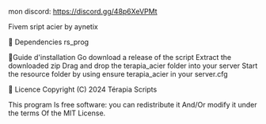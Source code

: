 mon discord: https://discord.gg/48p6XeVPMt

Fivem sript acier by aynetix

💾 Dependencies
rs_prog

🔧Guide d'installation
Go download a release of the script
Extract the downloaded zip
Drag and drop the terapia_acier folder into your server
Start the resource folder by using ensure terapia_acier in your server.cfg

📜 Licence
Copyright (C) 2024 Térapia Scripts

This program Is free software: you can redistribute it And/Or modify it under the terms Of the MIT License.
